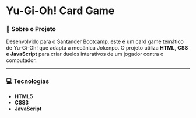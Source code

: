 # Yu-Gi-Oh! Card Game

### 📖 Sobre o Projeto

Desenvolvido para o Santander Bootcamp, este é um card game temático de Yu-Gi-Oh! que adapta a mecânica Jokenpo. O projeto utiliza **HTML, CSS e JavaScript** para criar duelos interativos de um jogador contra o computador.

---

### 💻 Tecnologias

- **HTML5**
- **CSS3**
- **JavaScript**
